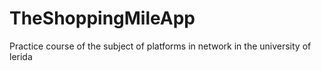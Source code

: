 # TheShoppingMileApp

Practice course of the subject of platforms in network in the university of lerida
